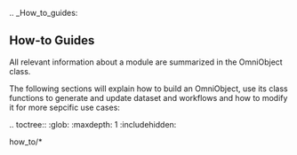 .. _How_to_guides:
## How-to Guides


All relevant information about a module are summarized in the OmniObject class. 

The following sections will explain how to build an OmniObject, use its class functions to generate and update dataset and workflows and how to modify it for more sepcific use cases:

.. toctree::
   :glob:
   :maxdepth: 1
   :includehidden:

   how_to/*